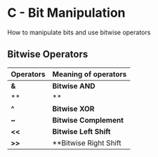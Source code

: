 # C - Bit Manipulation

How to manipulate bits and use bitwise operators

## Bitwise Operators

Operators | Meaning of operators
--- | ---
**&** | **Bitwise AND**
**|** | **Bitwise OR**
**^** | **Bitwise XOR**
**~** | **Bitwise Complement**
**<<** | **Bitwise Left Shift**
**>>** | **Bitwise Right Shift

